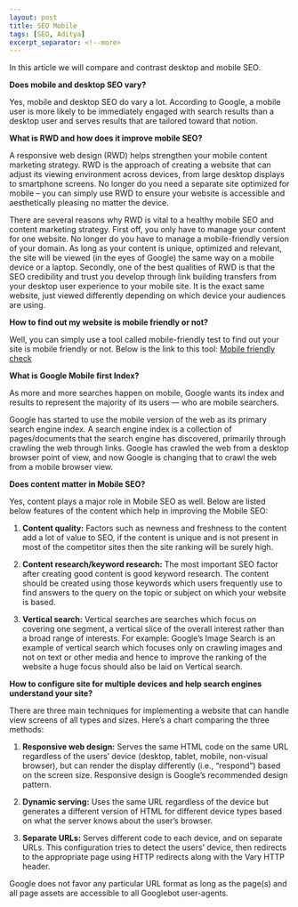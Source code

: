 ```yaml
---
layout: post
title: SEO Mobile
tags: [SEO, Aditya]
excerpt_separator: <!--more> 
---
```

In this article we will compare and contrast desktop and mobile SEO. 

**Does mobile and desktop SEO vary?**

Yes, mobile and desktop SEO do vary a lot. According to Google, a mobile user is more likely to be immediately engaged with search results than a desktop user and serves results that are tailored toward that notion.

  
**What is RWD and how does it improve mobile SEO?**

A responsive web design (RWD) helps strengthen your mobile content marketing strategy. RWD is the approach of creating a website that can adjust its viewing environment across devices, from large desktop displays to smartphone screens. No longer do you need a separate site optimized for mobile – you can simply use RWD to ensure your website is accessible and aesthetically pleasing no matter the device.

There are several reasons why RWD is vital to a healthy mobile SEO and content marketing strategy. First off, you only have to manage your content for one website. No longer do you have to manage a mobile-friendly version of your domain. As long as your content is unique, optimized and relevant, the site will be viewed (in the eyes of Google) the same way on a mobile device or a laptop. Secondly, one of the best qualities of RWD is that the SEO credibility and trust you develop through link building transfers from your desktop user experience to your mobile site. It is the exact same website, just viewed differently depending on which device your audiences are using.

**How to find out my website is mobile friendly or not?**

Well, you can simply use a tool called mobile-friendly test to find out your site is mobile friendly or not. Below is the link to this tool: [Mobile friendly check](https://search.google.com/test/mobile-friendly)

**What is Google Mobile first Index?**

As more and more searches happen on mobile, Google wants its index and results to represent the majority of its users — who are mobile searchers.

Google has started to use the mobile version of the web as its primary search engine index. A search engine index is a collection of pages/documents that the search engine has discovered, primarily through crawling the web through links. Google has crawled the web from a desktop browser point of view, and now Google is changing that to crawl the web from a mobile browser view.

**Does content matter in Mobile SEO?**

Yes, content plays a major role in Mobile SEO as well. Below are listed below features of the content which help in improving the Mobile SEO:

1. **Content quality:** Factors such as newness and freshness to the content add a lot of value to SEO, if the content is unique and is not present in most of the competitor sites then the site ranking will be surely high.

2. **Content research/keyword research:** The most important SEO factor after creating good content is good keyword research. The content should be created using those keywords which users frequently use to find answers to the query on the topic or subject on which your website is based.

3. **Vertical search:** Vertical searches are searches which focus on covering one segment, a vertical slice of the overall interest rather than a broad range of interests.
For example: Google’s Image Search is an example of vertical search which focuses only on crawling images and not on text or other media and hence to improve the ranking of the website a huge focus should also be laid on Vertical search.

**How to configure site for multiple devices and help search engines understand your site?**

There are three main techniques for implementing a website that can handle view screens of all types and sizes. Here’s a chart comparing the three methods:

1. **Responsive web design:** Serves the same HTML code on the same URL regardless of the users’ device (desktop, tablet, mobile, non-visual browser), but can render the display differently (i.e., “respond”) based on the screen size. Responsive design is Google’s recommended design pattern.

2. **Dynamic serving:** Uses the same URL regardless of the device but generates a different version of HTML for different device types based on what the server knows about the user’s browser.

3. **Separate URLs:** Serves different code to each device, and on separate URLs. This configuration tries to detect the users’ device, then redirects to the appropriate page using HTTP redirects along with the Vary HTTP header.

Google does not favor any particular URL format as long as the page(s) and all page assets are accessible to all Googlebot user-agents.
